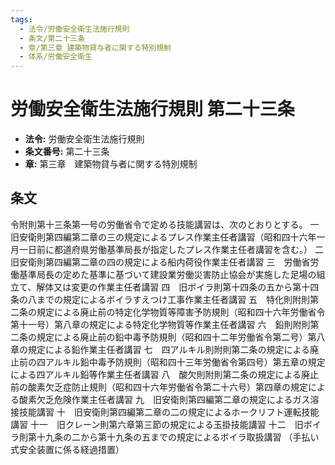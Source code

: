 ```yaml
---
tags:
  - 法令/労働安全衛生法施行規則
  - 条文/第二十三条
  - 章/第三章_建築物貸与者に関する特別規制
  - 体系/労働安全衛生
---
```

# 労働安全衛生法施行規則 第二十三条

- **法令:** 労働安全衛生法施行規則
- **条文番号:** 第二十三条
- **章:** 第三章　建築物貸与者に関する特別規制

## 条文
令附則第十三条第一号の労働省令で定める技能講習は、次のとおりとする。
一　旧安衛則第四編第二章の三の規定によるプレス作業主任者講習（昭和四十六年一月一日前に都道府県労働基準局長が指定したプレス作業主任者講習を含む。）
二　旧安衛則第四編第二章の四の規定による船内荷役作業主任者講習
三　労働省労働基準局長の定めた基準に基づいて建設業労働災害防止協会が実施した足場の組立て、解体又は変更の作業主任者講習
四　旧ボイラ則第十四条の五から第十四条の八までの規定によるボイラすえつけ工事作業主任者講習
五　特化則附則第二条の規定による廃止前の特定化学物質等障害予防規則（昭和四十六年労働省令第十一号）第八章の規定による特定化学物質等作業主任者講習
六　鉛則附則第二条の規定による廃止前の鉛中毒予防規則（昭和四十二年労働省令第二号）第八章の規定による鉛作業主任者講習
七　四アルキル則附則第二条の規定による廃止前の四アルキル鉛中毒予防規則（昭和四十三年労働省令第四号）第五章の規定による四アルキル鉛等作業主任者講習
八　酸欠則附則第二条の規定による廃止前の酸素欠乏症防止規則（昭和四十六年労働省令第二十六号）第四章の規定による酸素欠乏危険作業主任者講習
九　旧安衛則第四編第二章の規定によるガス溶接技能講習
十　旧安衛則第四編第二章の二の規定によるホークリフト運転技能講習
十一　旧クレーン則第六章第三節の規定による玉掛技能講習
十二　旧ボイラ則第十九条の二から第十九条の五までの規定によるボイラ取扱講習
（手払い式安全装置に係る経過措置）

